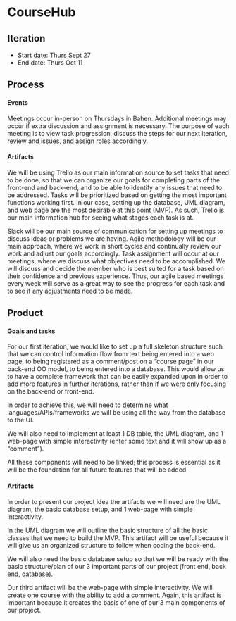 # CourseHub

## Iteration

 * Start date: Thurs Sept 27
 * End date: Thurs Oct 11

## Process

#### Events

 Meetings occur in-person on Thursdays in Bahen. Additional meetings may occur if extra discussion and assignment is necessary. The purpose of each meeting is to view task progression, discuss the steps for our next iteration, review and issues, and assign roles accordingly. 

#### Artifacts

 We will be using Trello as our main information source to set tasks that need to be done, so that we can  organize our goals for completing parts of the front-end and back-end, and to be able to identify any issues that need to be addressed. Tasks will be prioritized based on getting the most important functions working first. In our case, setting up the database, UML diagram, and web page are the most desirable at this point (MVP). As such, Trello is our main information hub for seeing what stages each task is at. 

 Slack will be our main source of communication for setting up meetings to discuss ideas or problems we are having. Agile methodology will be our main approach, where we work in short cycles and continually review our work and adjust our goals accordingly. Task assignment will occur at our meetings, where we discuss what objectives need to be accomplished. We will discuss and decide the member who is best suited for a task based on their confidence and previous experience. Thus, our agile based meetings every week will serve as a great way to see the progress for each task and to see if any adjustments need to be made.


## Product

#### Goals and tasks

 For our first iteration, we would like to set up a full skeleton structure such that we can control information flow from text being entered into a web page, to being registered as a comment/post on a “course page” in our back-end OO model, to being entered into a database. This would allow us to have a complete framework that can be easily expanded upon in order to add more features in further iterations, rather than if we were only focusing on the back-end or front-end.

 In order to achieve this, we will need to determine what languages/APIs/frameworks we will be using all the way from the database to the UI.

 We will also need to implement at least 1 DB table, the UML diagram, and 1 web-page with simple interactivity (enter some text and it will show up as a “comment”).

 All these components will need to be linked; this process is essential as it will be the foundation for all future features that will be added.


#### Artifacts
 
 In order to present our project idea the artifacts we will need are the UML diagram, the basic database setup, and 1 web-page with simple interactivity.  

 In the UML diagram we will outline the basic structure of all the basic classes that we need to build the MVP.  This artifact will be useful because it will give us an organized structure to follow when coding the back-end.  

 We will also need the basic database setup so that we will be ready with the basic structure/plan of our 3 important parts of our project (front end, back end, database).  

 Our third artifact will be the web-page with simple interactivity.  We will create one course with the ability to add a comment.  Again, this artifact is important because it creates the basis of one of our 3 main components of our project. 
